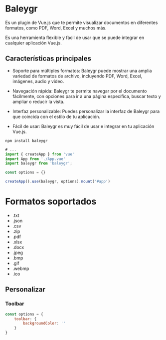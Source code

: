 # Baleygr 
Es un plugin de Vue.js que te permite visualizar documentos en diferentes formatos, como PDF, Word, Excel y muchos más. 

Es una herramienta flexible y fácil de usar que se puede integrar en cualquier aplicación Vue.js.

## Características principales
- Soporte para múltiples formatos: Baleygr puede mostrar una amplia variedad de formatos de archivo, incluyendo PDF, Word, Excel, imágenes, audio y video.

- Navegación rápida: Baleygr te permite navegar por el documento fácilmente, con opciones para ir a una página específica, buscar texto y ampliar o reducir la vista.

- Interfaz personalizable: Puedes personalizar la interfaz de Baleygr para que coincida con el estilo de tu aplicación.
- Fácil de usar: Baleygr es muy fácil de usar e integrar en tu aplicación Vue.js.

```batch
npm install baleygr
```
```js
# ...
import { createApp } from 'vue'
import App from './App.vue'
import baleygr from 'baleygr';

const options = {}

createApp().use(baleygr, options).mount('#app')
```

# Formatos soportados
- .txt
- .json
- .csv
- .zip
- .pdf
- .xlsx
- .docx
- .jpeg
- .bmp
- .gif
- .webmp
- .ico

## Personalizar
### Toolbar
```js
const options = {
    toolbar: {
        backgroundColor: ''
    }
}
```
